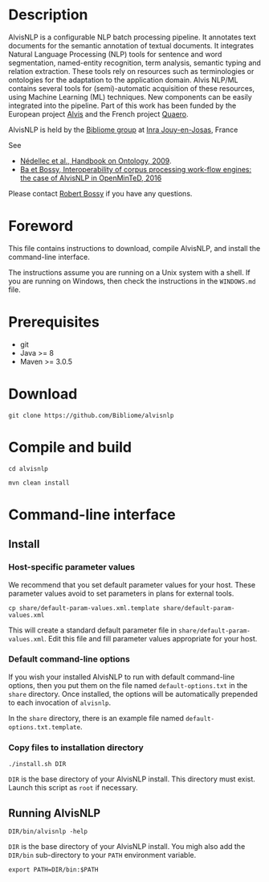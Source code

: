 # Description

AlvisNLP is a configurable NLP batch processing pipeline. It annotates text documents for the semantic annotation of textual documents. It integrates Natural Language Processing (NLP) tools for sentence and word segmentation, named-entity recognition, term analysis, semantic typing and relation extraction. These tools rely on resources such as terminologies or ontologies for the adaptation to the application domain. Alvis NLP/ML contains several tools for (semi)-automatic acquisition of these resources, using Machine Learning (ML) techniques. New components can be easily integrated into the pipeline. Part of this work has been funded by the European project [Alvis](http://cordis.europa.eu/ist/kct/alvis_synopsis.htm) and the French project [Quaero](http://www.quaero.org/module_technologique/alvisae-alvis-annotation-editor/).


AlvisNLP is held by the [Bibliome group](http://maiage.jouy.inra.fr/?q=fr/bibliome/) at [Inra Jouy-en-Josas](http://www.jouy.inra.fr/en), France

See
- [Nédellec et al., Handbook on Ontology, 2009](http://www.springer.com/us/book/9783540709992).
- [Ba et Bossy, Interoperability of corpus processing work-flow engines: the case of AlvisNLP in OpenMinTeD, 2016](http://interop2016.github.io//pdf/INTEROP-4.pdf)
 
      
Please contact [Robert Bossy](mailto:robert.bossy@inra.fr) if you have any questions.

# Foreword

This file contains instructions to download, compile AlvisNLP, and install the command-line interface.

The instructions assume you are running on a Unix system with a shell.
If you are running on Windows, then check the instructions in the `WINDOWS.md` file.

# Prerequisites

* git
* Java >= 8
* Maven >= 3.0.5

# Download

`git clone https://github.com/Bibliome/alvisnlp`

# Compile and build

`cd alvisnlp`

`mvn clean install`

# Command-line interface

## Install

### Host-specific parameter values

We recommend that you set default parameter values for your host.
These parameter values avoid to set parameters in plans for external tools.

`cp share/default-param-values.xml.template share/default-param-values.xml`

This will create a standard default parameter file in `share/default-param-values.xml`.
Edit this file and fill parameter values appropriate for your host.

### Default command-line options

If you wish your installed AlvisNLP to run with default command-line options, then you put them on the file named `default-options.txt` in the `share` directory.
Once installed, the options will be automatically prepended to each invocation of `alvisnlp`.

In the `share` directory, there is an example file named `default-options.txt.template`.

### Copy files to installation directory

`./install.sh DIR`

`DIR` is the base directory of your AlvisNLP install.
This directory must exist.
Launch this script as `root` if necessary.

## Running AlvisNLP

`DIR/bin/alvisnlp -help`

`DIR` is the base directory of your AlvisNLP install. You migh also add the `DIR/bin` sub-directory to your `PATH` environment variable.

`export PATH=DIR/bin:$PATH`

